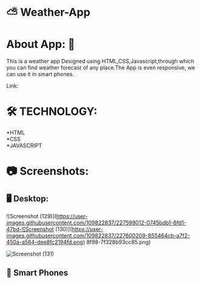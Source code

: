 #  :partly_sunny: Weather-App

# About App: :blue_book:
This is a weather app Designed using HTML,CSS,Javascript,through which you can find weather forecast of any place.The App is even responsive, we can use it in smart phones.

Link:


# :hammer_and_wrench: TECHNOLOGY:
*HTML
<br>
*CSS
<br>
*JAVASCRIPT

# :camera: Screenshots:

## :desktop_computer: Desktop:
![Screenshot (129)](https://user-images.githubusercontent.com/109822837/227599012-0745bdb1-6fd1-47bd-![Screenshot (130)](https://user-images.githubusercontent.com/109822837/227600209-855464cb-a7f2-450a-a564-dee8fc2194fd.png)
8f98-7f328b93cc85.png)

![Screenshot (131)](https://user-images.githubusercontent.com/109822837/227600746-e62e3bb0-bdfc-439e-827a-b6ad1514055a.png)


## :iphone: Smart Phones
